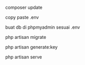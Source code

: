 composer update

copy paste .env

buat db di phpmyadmin sesuai .env

php artisan migrate

php artisan generate:key

php artisan serve
